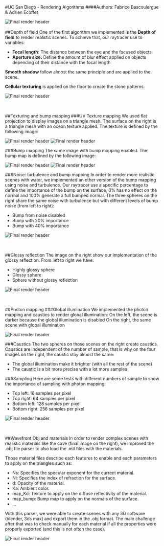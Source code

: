 #UC San Diego - Rendering Algorithms
####Authors: Fabrice Bascoulergue & Adrien Ecoffet

![Final render header](https://raw.githubusercontent.com/anhuin69/Raytracer/master/images/all_in_one_header.png)
<br/><br/>
##Depth of field
One of the first algorithm we implemented is the <b>Depth of field</b> to render realistic scenes. To achieve that, our raytracer use to variables: 
- <b>Focal length:</b> The distance between the eye and the focused objects 
- <b>Aperture size:</b> Define the amount of blur effect applied on objects depending of their distance with the focal length 

<b>Smooth shadow</b> follow almost the same principle and are applied to the scene. 

<b>Cellular texturing</b> is applied on the floor to create the stone patterns.

![Final render header](https://raw.githubusercontent.com/anhuin69/Raytracer/master/images/dof_256s.png)

<br/><br/>
##Texturing and bump mapping
###UV Texture mapping
We used flat projection to display images on a triangle mesh. The surface on the right is a triangle mesh with an ocean texture applied. The texture is defined by the following image: 

![Final render header](https://raw.githubusercontent.com/anhuin69/Raytracer/master/images/txt_001_diff.jpg)
![Final render header](https://raw.githubusercontent.com/anhuin69/Raytracer/master/images/texturing_100s.png)

###Bump mapping
The same image with bump mapping enabled. 
The bump map is defined by the following image: 

![Final render header](https://raw.githubusercontent.com/anhuin69/Raytracer/master/images/txt_002_bump.jpg)
![Final render header](https://raw.githubusercontent.com/anhuin69/Raytracer/master/images/texturing_bump_100s.png)

###Noise: turbulence and bump mapping
In order to render more realistic scenes with water, we implemented an other version of the bump mapping using noise and turbulence. 
Our raytracer use a specific percentage to define the importance of the bump on the surface, 0% has no effect on the normal and 100% generate a full bumped normal. 
The three spheres on the right share the same noise with turbulence but with different levels of bump noise (from left to right): 
- Bump from noise disabled 
- Bump with 20% importance 
- Bump with 40% importance

![Final render header](https://raw.githubusercontent.com/anhuin69/Raytracer/master/images/noise_bump_256s.png)

<br/><br/>
##Glossy reflection
The image on the right show our implementation of the glossy reflection. 
From left to right we have: 
- Highly glossy sphere 
- Glossy sphere 
- Sphere without glossy reflection

![Final render header](https://raw.githubusercontent.com/anhuin69/Raytracer/master/images/glossy_256s.png)

<br/><br/>
##Photon mapping
###Global illumination
We implemented the photon mapping and caustics to render global illumination: 
On the left, the scene is darker because the global illumination is disabled 
On the right, the same scene with global illumination

![Final render header](https://raw.githubusercontent.com/anhuin69/Raytracer/master/images/cornell_with_without_photon.png)

###Caustics
The two spheres on those scenes on the right create caustics. 
Caustics are independent of the number of sample, that is why on the four images on the right, the caustic stay almost the same: 
- The global illumination make it brighter (with all the rest of the scene) 
- The caustic is a bit more precise with a lot more samples

###Sampling
Here are some tests with different numbers of sample to show the importance of sampling with photon mapping: 
- Top left: 16 samples per pixel 
- Top right: 64 samples per pixel 
- Bottom left: 128 samples per pixel 
- Bottom right: 256 samples per pixel

![Final render header](https://raw.githubusercontent.com/anhuin69/Raytracer/master/images/cornell_all.png)

<br/><br/>
##Wavefront Obj and materials
In order to render complex scenes with realistic materials like the cave (final image on the right), we improved the .obj file parser to also load the .mtl files with the materials. 

Those material files describe each features to enable and each parameters to apply on the triangles such as: 
- Ns: Specifies the specular exponent for the current material. 
- Ni: Specifies the index of refraction for the surface. 
- d: Opacity of the material. 
- Ka: Ambient color. 
- map_Kd: Texture to apply on the diffuse reflectivity of the material. 
- map_bump: Bump map to apply on the normals of the surface. 
- ... 

With this parser, we were able to create scenes with any 3D software (blender, 3ds max) and export them in the .obj format. 
The main challenge after that was to check manually for each material if all the properties were properly exported (and this is not often the case).

![Final render header](https://raw.githubusercontent.com/anhuin69/Raytracer/master/images/material_file.png)
